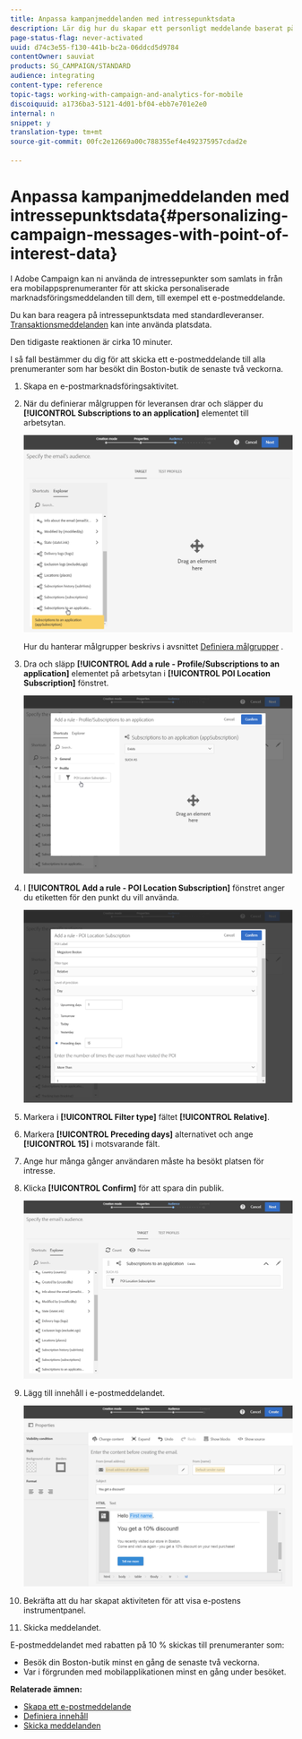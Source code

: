 ```yaml
---
title: Anpassa kampanjmeddelanden med intressepunktsdata
description: Lär dig hur du skapar ett personligt meddelande baserat på var dina prenumeranter befinner sig med integreringen av punktinformation.
page-status-flag: never-activated
uuid: d74c3e55-f130-441b-bc2a-06ddcd5d9784
contentOwner: sauviat
products: SG_CAMPAIGN/STANDARD
audience: integrating
content-type: reference
topic-tags: working-with-campaign-and-analytics-for-mobile
discoiquuid: a1736ba3-5121-4d01-bf04-ebb7e701e2e0
internal: n
snippet: y
translation-type: tm+mt
source-git-commit: 00fc2e12669a00c788355ef4e492375957cdad2e

---
```



# Anpassa kampanjmeddelanden med intressepunktsdata{#personalizing-campaign-messages-with-point-of-interest-data}

I Adobe Campaign kan ni använda de intressepunkter som samlats in från era mobilappsprenumeranter för att skicka personaliserade marknadsföringsmeddelanden till dem, till exempel ett e-postmeddelande.

Du kan bara reagera på intressepunktsdata med standardleveranser. [Transaktionsmeddelanden](../../channels/using/about-transactional-messaging.md) kan inte använda platsdata.

Den tidigaste reaktionen är cirka 10 minuter.

I så fall bestämmer du dig för att skicka ett e-postmeddelande till alla prenumeranter som har besökt din Boston-butik de senaste två veckorna.

1. Skapa en e-postmarknadsföringsaktivitet.
1. När du definierar målgruppen för leveransen drar och släpper du **[!UICONTROL Subscriptions to an application]** elementet till arbetsytan.

   ![](assets/poi_subscriptions_app.png)

   Hur du hanterar målgrupper beskrivs i avsnittet [Definiera målgrupper](../../audiences/using/creating-audiences.md) .

1. Dra och släpp **[!UICONTROL Add a rule - Profile/Subscriptions to an application]** elementet på arbetsytan i **[!UICONTROL POI Location Subscription]** fönstret.

   ![](assets/poi_add_rule_profile_subscription.png)

1. I **[!UICONTROL Add a rule - POI Location Subscription]** fönstret anger du etiketten för den punkt du vill använda.

   ![](assets/poi_location_subscription.png)

1. Markera i **[!UICONTROL Filter type]** fältet **[!UICONTROL Relative]**.
1. Markera **[!UICONTROL Preceding days]** alternativet och ange **[!UICONTROL 15]** i motsvarande fält.
1. Ange hur många gånger användaren måste ha besökt platsen för intresse.
1. Klicka **[!UICONTROL Confirm]** för att spara din publik.

   ![](assets/poi_subscriptions_app_audience_defined.png)

1. Lägg till innehåll i e-postmeddelandet.

   ![](assets/poi_email_content.png)

1. Bekräfta att du har skapat aktiviteten för att visa e-postens instrumentpanel.
1. Skicka meddelandet.

E-postmeddelandet med rabatten på 10 % skickas till prenumeranter som:

* Besök din Boston-butik minst en gång de senaste två veckorna.
* Var i förgrunden med mobilapplikationen minst en gång under besöket.

**Relaterade ämnen:**

* [Skapa ett e-postmeddelande](../../channels/using/creating-an-email.md)
* [Definiera innehåll](../../designing/using/personalization.md#example-email-personalization)
* [Skicka meddelanden](../../sending/using/confirming-the-send.md)

